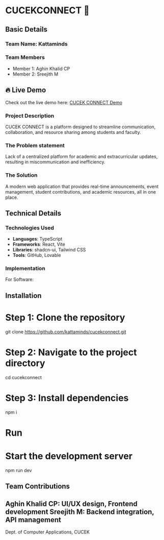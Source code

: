 # CUCEKCONNECT 🎯


## Basic Details
### Team Name: Kattaminds


### Team Members
- Member 1: Aghin Khalid CP 
- Member 2: Sreejith M

## 🔥 Live Demo
Check out the live demo here: [CUCEK CONNECT Demo](https://college-hub-lounge.lovable.app/)

### Project Description
CUCEK CONNECT is a platform designed to streamline communication, collaboration, and resource sharing among students and faculty.

### The Problem statement
Lack of a centralized platform for academic and extracurricular updates, resulting in miscommunication and inefficiency.

### The Solution
A modern web application that provides real-time announcements, event management, student contributions, and academic resources, all in one place.


## Technical Details
### Technologies Used

- **Languages**: TypeScript  
- **Frameworks**: React, Vite  
- **Libraries**: shadcn-ui, Tailwind CSS  
- **Tools**: GitHub, Lovable  

### Implementation
For Software:
## Installation
# Step 1: Clone the repository
git clone https://github.com/kattaminds/cucekconnect.git
# Step 2: Navigate to the project directory
cd cucekconnect

# Step 3: Install dependencies
npm i

# Run
# Start the development server
npm run dev

## Team Contributions
Aghin Khalid CP: UI/UX design, Frontend development
Sreejith M: Backend integration, API management
---
Dept. of Computer Applications, CUCEK
